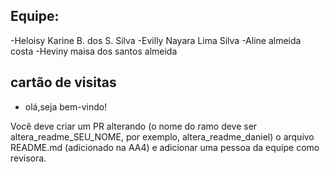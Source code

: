 ## Equipe: 
 -Heloisy Karine B. dos S. Silva
 -Evilly Nayara Lima Silva
 -Aline almeida costa
 -Heviny maisa dos santos almeida

 ## cartão de visitas
 - olá,seja bem-vindo!

 Você deve criar um PR alterando (o nome do ramo deve ser altera_readme_SEU_NOME, por exemplo, altera_readme_daniel) o arquivo README.md (adicionado na AA4) e adicionar uma pessoa da equipe como revisora.


 
 